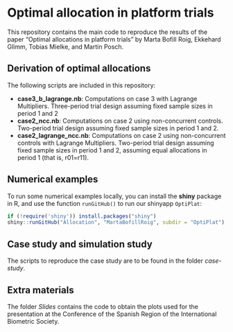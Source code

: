 Optimal allocation in platform trials
================

This repository contains the main code to reproduce the results of the
paper “Optimal allocations in platform trials” by Marta Bofill Roig,
Ekkehard Glimm, Tobias Mielke, and Martin Posch.

## Derivation of optimal allocations

The following scripts are included in this repository:

-   **case3_b\_lagrange.nb**: Computations on case 3 with Lagrange
    Multipliers. Three-period trial design assuming fixed sample sizes
    in period 1 and 2
-   **case2_ncc.nb**: Computations on case 2 using non-concurrent
    controls. Two-period trial design assuming fixed sample sizes in
    period 1 and 2.
-   **case2_lagrange_ncc.nb**: Computations on case 2 using
    non-concurrent controls with Lagrange Multipliers. Two-period trial
    design assuming fixed sample sizes in period 1 and 2, assuming equal
    allocations in period 1 (that is, r01=r11).

## Numerical examples

To run some numerical examples locally, you can install the **shiny**
package in R, and use the function `runGitHub()` to run our shinyapp
`OptiPlat`:

``` r
if (!require('shiny')) install.packages("shiny")
shiny::runGitHub("Allocation", "MartaBofillRoig", subdir = "OptiPlat")
```

## Case study and simulation study

The scripts to reproduce the case study are to be found in the folder
*case-study*.

## Extra materials

The folder *Slides* contains the code to obtain the plots used for the
presentation at the Conference of the Spanish Region of the
International Biometric Society.
